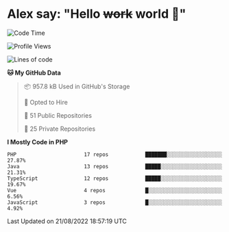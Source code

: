 # Alex say: "Hello ~~work~~ world 🐾"

<!--START_SECTION:waka-->
![Code Time](http://img.shields.io/badge/Code%20Time-838%20hrs%2047%20mins-blue)

![Profile Views](http://img.shields.io/badge/Profile%20Views-1-blue)

![Lines of code](https://img.shields.io/badge/From%20Hello%20World%20I%27ve%20Written-1%20Million%20lines%20of%20code-blue)

**🐱 My GitHub Data** 

> 📦 957.8 kB Used in GitHub's Storage 
 > 
> 💼 Opted to Hire
 > 
> 📜 51 Public Repositories 
 > 
> 🔑 25 Private Repositories  
 > 
**I Mostly Code in PHP** 

```text
PHP                      17 repos            ███████░░░░░░░░░░░░░░░░░░   27.87% 
Java                     13 repos            █████░░░░░░░░░░░░░░░░░░░░   21.31% 
TypeScript               12 repos            █████░░░░░░░░░░░░░░░░░░░░   19.67% 
Vue                      4 repos             █░░░░░░░░░░░░░░░░░░░░░░░░   6.56% 
JavaScript               3 repos             █░░░░░░░░░░░░░░░░░░░░░░░░   4.92%

```



 Last Updated on 21/08/2022 18:57:19 UTC
<!--END_SECTION:waka-->
